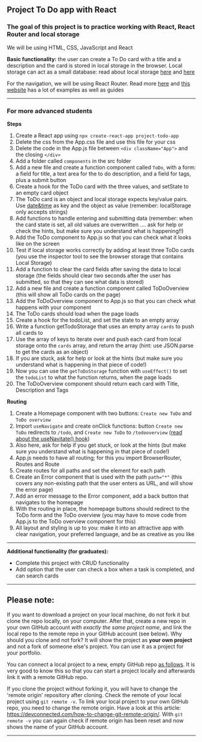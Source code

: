 ## Project To Do app with React

### The goal of this project is to practice working with React, React Router and local storage

We will be using HTML, CSS, JavaScript and React

**Basic functionality:** the user can create a To Do card with a title and a description and the card is stored in local storage in the browser. Local storage can act as a small database: read about local storage [here](https://www.digitalocean.com/community/tutorials/js-introduction-localstorage-sessionstorage) and [here](https://javascript.info/localstorage)

For the navigation, we will be using React Router. Read more [here](https://www.w3schools.com/react/react_router.asp) and [this website](https://v5.reactrouter.com/web/example/basic) has a lot of examples as well as guides


---

### For more advanced students
**Steps**  
1. Create a React app using `npx create-react-app project-todo-app`
1. Delete the css from the App.css file and use this file for your css
1. Delete the code in the App.js file between `<div className="App">` and the closing `</div>`
1. Add a folder called `components` in the src folder
1. Add a new file and create a function component called `ToDo`, with a form: a field for title, a text area for the to do description, and a field for tags, plus a submit button
1. Create a hook for the ToDo card with the three values, and setState to an empty card object
1. The ToDo card is an object and local storage expects key/value pairs. Use [date&time](https://www.digitalocean.com/community/tutorials/understanding-date-and-time-in-javascript) as key and the object as value (remember: localStorage only accepts strings)
1. Add functions to handle entering and submitting data (remember: when the card state is set, all old values are overwritten .... ask for help or check the hints, but make sure you understand what is happening!!)
1. Add the ToDo component to App.js so that you can check what it looks like on the screen
1. Test if local storage works correctly by adding at least three ToDo cards (you use the inspector tool to see the browser storage that contains Local Storage)
1. Add a function to clear the card fields after saving the data to local storage (the fields should clear two seconds after the user has submitted, so that they can see what data is stored)
1. Add a new file and create a function component called ToDoOverview (this will show all ToDo cards on the page)
1. Add the ToDoOverview component to App.js so that you can check what happens with your component
1. The ToDo cards should load when the page loads
1. Create a hook for the todoList, and set the state to an empty array
1. Write a function getTodoStorage that uses an empty array `cards` to push all cards to 
1. Use the array of keys to iterate over and push each card from local storage onto the `cards` array, and return the array (hint: use JSON.parse to get the cards as an object)
1. If you are stuck, ask for help or look at the hints (but make sure you understand what is happening in that piece of code!)
1. Now you can use the `getToDoStorage` function with `useEffect()` to set the `todoList` to what the function returns, when the page loads
1. The ToDoOverview component should return each card with Title, Description and Tags

**Routing**  
1. Create a Homepage component with two buttons: `Create new ToDo` and `ToDo overview`
1. Import `useNavigate` and create onClick functions: button `Create new ToDo` redirects to `/todo`, and `Create new ToDo` to `/todooverview` ([read about the useNavitate() hook](https://dev.to/salehmubashar/usenavigate-tutorial-react-js-aop))
1. Also here, ask for help if you get stuck, or look at the hints (but make sure you understand what is happening in that piece of code!)
1. App.js needs to have all routing; for this you import BrowserRouter, Routes and Route
1. Create routes for all paths and set the element for each path
1. Create an Error component that is used with the path `path="*"` (this covers any non-existing path that the user enters as URL, and will show the error page)
1. Add an error message to the Error component, add a back button that navigates to the homepage
1. With the routing in place, the homepage buttons should redirect to the ToDo form and the ToDo overview (you may have to move code from App.js to the ToDo overview component for this)
1. All layout and styling is up to you: make it into an attractive app with clear navigation, your preferred language, and be as creative as you like

---
**Additional functionality (for graduates):** 
* Complete this project with CRUD functionality
* Add option that the user can check a box when a task is completed, and can search cards

---

## Please note:
If you want to download a project on your local machine, do not fork it but clone the repo locally, on your computer. After that, create a new repo in your own GitHub account *with exactly the same project name*, and link the local repo to the remote repo in your GitHub account (see below). Why should you clone and not fork? It will show the project as **your own project** and not a fork of someone else's project. You can use it as a project for your portfolio.

You can connect a local project to a new, empty GitHub repo [as follows](https://docs.github.com/en/github/importing-your-projects-to-github/adding-an-existing-project-to-github-using-the-command-line). It is very good to know this so that you can start a project locally and afterwards link it with a remote GitHub repo.

If you clone the project without forking it, you will have to change the 'remote origin' repository after cloning. Check the remote of your local project using `git remote -v`.
To link your local project to your own GitHub repo, you need to change the remote origin. Have a look at this article: https://devconnected.com/how-to-change-git-remote-origin/. With `git remote -v` you can again check if remote origin has been reset and now shows the name of your GitHub account.


---
